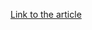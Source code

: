 [Link to the article](https://medium.com/@crovax/extracting-hancitors-configuration-with-ghidra-7963900494b5)
